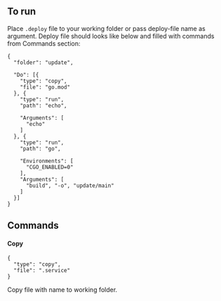 ## To run
Place ```.deploy``` file to your working folder or pass deploy-file name as argument. Deploy file should looks like below and filled with commands from Commands section:
```
{
  "folder": "update",

  "Do": [{
    "type": "copy",
    "file": "go.mod"
  }, {
    "type": "run",
    "path": "echo",
    
    "Arguments": [
      "echo"
    ]
  }, {
    "type": "run",
    "path": "go",

    "Environments": [
      "CGO_ENABLED=0"
    ],
    "Arguments": [
      "build", "-o", "update/main"
    ]
  }]
}
```
## Commands
#### Copy
```
{
  "type": "copy",
  "file": ".service"
}
```
Copy file with name to working folder.